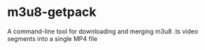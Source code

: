 # m3u8-getpack
A command-line tool for downloading and merging m3u8 .ts video segments into a single MP4 file

